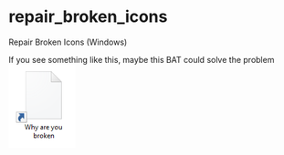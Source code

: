 # repair_broken_icons
Repair Broken Icons (Windows)

If you see something like this, maybe this BAT could solve the problem<br>
<img src="Broken icon.png">
